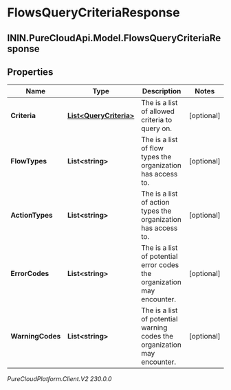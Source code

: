 # FlowsQueryCriteriaResponse

## ININ.PureCloudApi.Model.FlowsQueryCriteriaResponse

## Properties

|Name | Type | Description | Notes|
|------------ | ------------- | ------------- | -------------|
| **Criteria** | [**List&lt;QueryCriteria&gt;**](QueryCriteria) | The is a list of allowed criteria to query on. | [optional] |
| **FlowTypes** | **List&lt;string&gt;** | The is a list of flow types the organization has access to. | [optional] |
| **ActionTypes** | **List&lt;string&gt;** | The is a list of action types the organization has access to. | [optional] |
| **ErrorCodes** | **List&lt;string&gt;** | The is a list of potential error codes the organization may encounter. | [optional] |
| **WarningCodes** | **List&lt;string&gt;** | The is a list of potential warning codes the organization may encounter. | [optional] |



_PureCloudPlatform.Client.V2 230.0.0_
